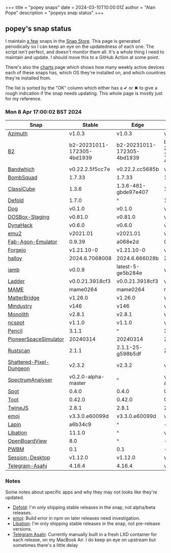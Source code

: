 +++
title = "popey snaps"
date = 2024-03-10T10:00:01Z
author = "Alan Pope"
description = "popeys snap status"
+++

## popey's snap status

I maintain [a few](https://snapcraft.io/publisher/popey) snaps in the [Snap Store](https://snapcraft.io). This page is generated periodically so I can keep an eye on the updatedness of each one. The script isn't perfect, and doesn't monitor them all. It's a whole thing I need to maintain and update. I should move this to a GitHub Action at some point.

There's also the [charts](/blog/charts) page which shows how many weekly active devices each of these snaps has, which OS they're installed on, and which countries they're installed from.

The list is sorted by the "OK" column which either has a ✔ or ✖ to give a rough indication if the snap needs updating. This whole page is mostly just for my reference. 

### Mon 8 Apr 17:00:02 BST 2024
| Snap | Stable | Edge | Upstream | OK? |
| - | - | - | - | - |
| [Azimuth](https://snapcraft.io/azimuth) | v1.0.3 | v1.0.3 | v1.0.3 | ✔ |
| [B2](https://snapcraft.io/b2) | b2-20231011-172305-4bd1939 | b2-20231011-172305-4bd1939 | b2-20231011-172305-4bd1939 | ✔ |
| [Bandwhich](https://snapcraft.io/bandwhich) | v0.22.2.5f5cc7e | v0.22.2.cc5685b | v0.22.2 | ✔ |
| [BombSquad](https://snapcraft.io/bombsquad) | 1.7.33 | 1.7.33 | 1.7.33 | ✔ |
| [ClassiCube](https://snapcraft.io/classicube) | 1.3.6 | 1.3.6-481-gbde97e407 | 1.3.6 | ✔ |
| [Defold](https://snapcraft.io/defold) | 1.7.0 | ^ | 1.7.0 | ✔ |
| [Dog](https://snapcraft.io/dog) | v0.1.0 | v0.1.0 | v0.1.0 | ✔ |
| [DOSBox-Staging](https://snapcraft.io/dosbox-staging) | v0.81.0 | v0.81.0 | v0.81.0 | ✔ |
| [DynaHack](https://snapcraft.io/dynahack) | v0.6.0 | v0.6.0 | v0.6.0 | ✔ |
| [emu2](https://snapcraft.io/emu2) | v2021.01 | v2021.01 | v2021.01 | ✔ |
| [Fab-Agon-Emulator](https://snapcraft.io/fab-agon-emulator) | 0.9.39 | a068e2d | 0.9.39 | ✔ |
| [Forgejo](https://snapcraft.io/forgejo) | v1.21.10-0 | v1.21.10-0 | v1.21.10-0 | ✔ |
| [halloy](https://snapcraft.io/halloy) | 2024.6.7068008 | 2024.6.666028b | 2024.6 | ✔ |
| [iamb](https://snapcraft.io/iamb) | v0.0.9 | latest-5-ge5b284e | v0.0.9 | ✔ |
| [Ladder](https://snapcraft.io/ladder) | v0.0.21.3918cf3 | v0.0.21.3918cf3 | v0.0.21 | ✔ |
| [MAME](https://snapcraft.io/mame) | mame0264 | mame0264 | mame0264 | ✔ |
| [MatterBridge](https://snapcraft.io/matterbridge) | v1.26.0 | v1.26.0 | v1.26.0 | ✔ |
| [Mindustry](https://snapcraft.io/mindustry) | v146 | v146 | v146 | ✔ |
| [Monolith](https://snapcraft.io/monolith) | v2.8.1 | v2.8.1 | v2.8.1 | ✔ |
| [ncspot](https://snapcraft.io/ncspot) | v1.1.0 | v1.1.0 | v1.1.0 | ✔ |
| [Pencil](https://snapcraft.io/pencil) | 3.1.1 | ^ | 3.1.1 | ✔ |
| [PioneerSpaceSimulator](https://snapcraft.io/pioneer) | 20240314 | 20240314 | 20240314 | ✔ |
| [Rustscan](https://snapcraft.io/rustscan) | 2.1.1 | 2.1.1-25-g598b5df | 2.1.1 | ✔ |
| [Shattered-Pixel-Dungeon](https://snapcraft.io/shattered-pixel-dungeon) | v2.3.2 | v2.3.2 | v2.3.2 | ✔ |
| [SpectrumAnalyser](https://snapcraft.io/spectrum-analyser) | v0.2.0-alpha-master | ^ | v0.2.0-alpha | ✔ |
| [Spot](https://snapcraft.io/spot) | 0.4.0 | 0.4.0 | 0.4.0 | ✔ |
| [Toot](https://snapcraft.io/toot) | 0.42.0 | 0.42.0 | 0.42.0 | ✔ |
| [TwineJS](https://snapcraft.io/twinejs) | 2.8.1 | 2.8.1 | 2.8.1 | ✔ |
| [emoj](https://snapcraft.io/emoj) | v3.3.0.e60099d | v3.3.0.e60099d | v4.0.1 | ✖ |
| [Lapin](https://snapcraft.io/lapin) | a6b34c9 | ^ | - | ✖ |
| [Libation](https://snapcraft.io/libation) | 11.1.0 | ^ | v11.3.7 | ✖ |
| [OpenBoardView](https://snapcraft.io/openboardview) | 8.0 | ^ | - | ✖ |
| [PWBM](https://snapcraft.io/pwbm) | 0.1 | 0.1 | - | ✖ |
| [Session-Desktop](https://snapcraft.io/session-desktop) | v1.12.0 | v1.12.0 | v1.12.1 | ✖ |
| [Telegram-Asahi](https://snapcraft.io/telegram-asahi) | 4.16.4      | 4.16.4 | v4.16.4 | ✖ |

### Notes

Some notes about specific apps and why they may not looks like they're updated.

* [Defold](https://snapcraft.io/defold): I'm only shipping stable releases in the snap, not alpha/beta releases.
* [emoj](https://snapcraft.io/emoj): Build error in npm on later releases need investigation.
* [Libation](https://snapcraft.io/libation): I'm only shipping stable releases in the snap, not pre-release versions. 
* [Telegram Asahi](https://snapcraft.io/telegram-asahi): Currently manually built in a fresh LXD container for each release, on my MacBook Air. I do keep an eye on upstream but sometimes there's a little delay
